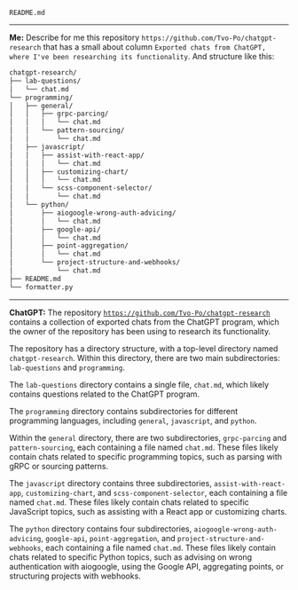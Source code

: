 
```
README.md
```

---


**Me:**
Describe for me this repository `https://github.com/Tvo-Po/chatgpt-research` that has a small about column `Exported chats from ChatGPT, where I've been researching its functionality`. And structure like this:
```markdown
chatgpt-research/
├── lab-questions/
│   └── chat.md
└── programming/
│   ├── general/
│   │   ├── grpc-parcing/
│   │   │   └── chat.md
│   │   └── pattern-sourcing/
│   │       └── chat.md
│   ├── javascript/
│   │   ├── assist-with-react-app/
│   │   │   └── chat.md
│   │   ├── customizing-chart/
│   │   │   └── chat.md
│   │   └── scss-component-selector/
│   │       └── chat.md
│   └── python/
│       ├── aiogoogle-wrong-auth-advicing/
│       │   └── chat.md
│       ├── google-api/
│       │   └── chat.md
│       ├── point-aggregation/
│       │   └── chat.md
│       └── project-structure-and-webhooks/
│           └── chat.md
├── README.md
└── formatter.py
```

---

**ChatGPT:**
The repository <code>https://github.com/Tvo-Po/chatgpt-research</code> contains a collection of exported chats from the ChatGPT program, which the owner of the repository has been using to research its functionality.<br/>

The repository has a directory structure, with a top-level directory named <code>chatgpt-research</code>. Within this directory, there are two main subdirectories: <code>lab-questions</code> and <code>programming</code>.<br/>

The <code>lab-questions</code> directory contains a single file, <code>chat.md</code>, which likely contains questions related to the ChatGPT program.<br/>

The <code>programming</code> directory contains subdirectories for different programming languages, including <code>general</code>, <code>javascript</code>, and <code>python</code>.<br/>

Within the <code>general</code> directory, there are two subdirectories, <code>grpc-parcing</code> and <code>pattern-sourcing</code>, each containing a file named <code>chat.md</code>. These files likely contain chats related to specific programming topics, such as parsing with gRPC or sourcing patterns.<br/>

The <code>javascript</code> directory contains three subdirectories, <code>assist-with-react-app</code>, <code>customizing-chart</code>, and <code>scss-component-selector</code>, each containing a file named <code>chat.md</code>. These files likely contain chats related to specific JavaScript topics, such as assisting with a React app or customizing charts.<br/>

The <code>python</code> directory contains four subdirectories, <code>aiogoogle-wrong-auth-advicing</code>, <code>google-api</code>, <code>point-aggregation</code>, and <code>project-structure-and-webhooks</code>, each containing a file named <code>chat.md</code>. These files likely contain chats related to specific Python topics, such as advising on wrong authentication with aiogoogle, using the Google API, aggregating points, or structuring projects with webhooks.<br/>

